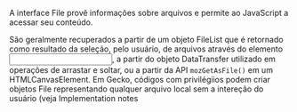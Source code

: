 A interface File provê informações sobre arquivos e permite ao JavaScript  a acessar seu conteúdo.

São geralmente recuperados a partir de um objeto FileList que é retornado como resultado da seleção, pelo usuário, de arquivos através do elemento <input>, a partir do objeto DataTransfer utilizado em operações de arrastar e soltar, ou a partir da API `mozGetAsFile()` em um HTMLCanvasElement. Em Gecko, códigos com privilégiios podem criar objetos File representando qualquer arquivo local sem a intereção do usuário (veja Implementation notes